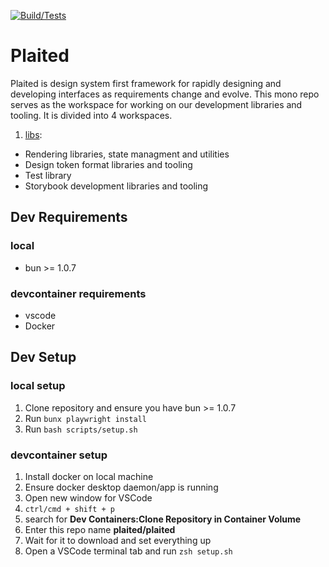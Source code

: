 [![Build/Tests](https://github.com/plaited/plaited/actions/workflows/tests.yml/badge.svg)](https://github.com/plaited/plaited/actions/workflows/tests.yml)

# Plaited
Plaited is design system first framework for rapidly designing and developing interfaces as requirements change and evolve. This mono repo serves as the workspace for working on our development libraries and tooling. It is divided into 4 workspaces.

1. [libs](libs/README.md):
  - Rendering libraries, state managment and utilities
  - Design token format libraries and tooling
  - Test library
  - Storybook development libraries and tooling


## Dev Requirements

### local

- bun >= 1.0.7

### devcontainer requirements

- vscode
- Docker

## Dev Setup

### local setup

1. Clone repository and ensure you have bun >= 1.0.7
2. Run `bunx playwright install`
3. Run `bash scripts/setup.sh`

### devcontainer setup

1. Install docker on local machine
2. Ensure docker desktop daemon/app is running
3. Open new window for VSCode
4. `ctrl/cmd + shift + p`
5. search for **Dev Containers:Clone Repository in Container Volume**
6. Enter this repo name **plaited/plaited**
7. Wait for it to download and set everything up
8. Open a VSCode terminal tab and run `zsh setup.sh`
